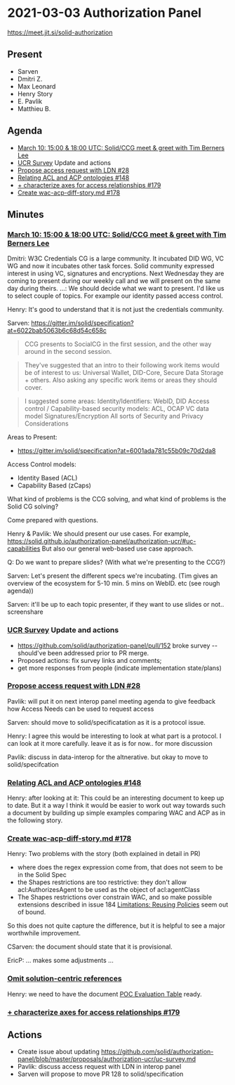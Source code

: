 # 2021-03-03 Authorization Panel

https://meet.jit.si/solid-authorization


## Present
* Sarven
* Dmitri Z.
* Max Leonard
* Henry Story
* E. Pavlik
* Matthieu B.


## Agenda

* [March 10: 15:00 & 18:00 UTC: Solid/CCG meet & greet with Tim Berners Lee](https://lists.w3.org/Archives/Public/public-credentials/2021Feb/0062.html)
* [UCR Survey](https://github.com/solid/authorization-panel/blob/master/proposals/authorization-ucr/uc-survey.md) Update and actions
* [Propose access request with LDN #28](https://github.com/solid/authorization-panel/pull/28)
* [Relating ACL and ACP ontologies #148](https://github.com/solid/authorization-panel/pull/148/)
* [+ characterize axes for access relationships #179](https://github.com/solid/authorization-panel/pull/179)
* [Create wac-acp-diff-story.md #178](https://github.com/solid/authorization-panel/pull/178)


## Minutes

### [March 10: 15:00 & 18:00 UTC: Solid/CCG meet & greet with Tim Berners Lee](https://lists.w3.org/Archives/Public/public-credentials/2021Feb/0062.html)

Dmitri: W3C Credentials CG is a large community. It incubated DID WG, VC WG and now it incubates other task forces. Solid community expressed interest in using VC, signatures and encryptions. Next Wednesday they are coming to present during our weekly call and we will present on the same day during theirs.
...: We should decide what we want to present. I'd like us to select couple of topics. For example our identity passed access control.

Henry: It's good to understand that it is not just the credentials community.

Sarven: https://gitter.im/solid/specification?at=6022bab5063b6c68d54c658c

> CCG presents to SocialCG in the first session, and the other way around in the second session.

> They've suggested that an intro to their following work items would be of interest to us: Universal Wallet, DID-Core, Secure Data Storage + others. Also asking any specific work items or areas they should cover.

>I suggested some areas:
>    Identity/Identifiers: WebID, DID
>    Access control / Capability-based security models: ACL, OCAP
>    VC data model
>    Signatures/Encryption
>    All sorts of Security and Privacy Considerations

Areas to Present:

* https://gitter.im/solid/specification?at=6001ada781c55b09c70d2da8

Access Control models:

* Identity Based (ACL)
* Capability Based (zCaps)

What kind of problems is the CCG solving, and what kind of problems is the Solid CG solving?

Come prepared with questions. 

Henry & Pavlik: We should present our use cases. For example, https://solid.github.io/authorization-panel/authorization-ucr/#uc-capabilities
But also our general web-based use case approach.

Q: Do we want to prepare slides? (With what we're presenting to the CCG?)

Sarven: Let's present the different specs we're incubating. (Tim gives an overview of the ecosystem for 5-10 min. 5 mins on WebID. etc (see rough agenda))

Sarven: it'll be up to each topic presenter, if they want to use slides or not.. screenshare

### [UCR Survey](https://github.com/solid/authorization-panel/blob/master/proposals/authorization-ucr/uc-survey.md) Update and actions
* https://github.com/solid/authorization-panel/pull/152 broke survey -- should've been addressed prior to PR merge.
 * Proposed actions: fix survey links and comments;
 * get more responses from people (indicate implementation state/plans)


### [Propose access request with LDN #28](https://github.com/solid/authorization-panel/pull/28)

Pavlik: will put it on next interop panel meeting agenda to give feedback how Access Needs can be used to request access

Sarven: should move to solid/specificatation as it is a protocol issue.

Henry: I agree this would be interesting to look at what part is a protocol. I can look at it more carefully. leave it as is for now.. for more discussion

Pavlik: discuss in data-interop for the altnerative. but okay to move to solid/specifcation 

### [Relating ACL and ACP ontologies #148](https://github.com/solid/authorization-panel/pull/148/)

Henry: after looking at it: This could be an interesting document to keep up to date. But it a way I think it would be easier to work out way towards such a document by building up simple examples comparing WAC and ACP as in the following story.


### [Create wac-acp-diff-story.md #178](https://github.com/solid/authorization-panel/pull/178)


Henry: Two problems with the story (both explained in detail in PR)
  * where does the regex expression come from, that does not seem to be in the Solid Spec
  * the Shapes restrictions are too restrictive: they don't allow acl:AuthorizesAgent to be used as the object of acl:agentClass
  * The Shapes restrictions over constrain WAC, and so make possible extensions described in issue 184 [Limitations: Reusing Policies](https://github.com/solid/authorization-panel/issues/184) seem out of bound.

So this does not quite capture the difference, but it is helpful to see a major worthwhile improvement. 

CSarven: the document should state that it is provisional.

EricP: ... makes some adjustments ...


### [Omit solution-centric references](https://github.com/solid/authorization-panel/pull/173)

Henry: we need to have the document [POC Evaluation Table](https://github.com/solid/authorization-panel/pull/180)
ready. 

### [+ characterize axes for access relationships #179](https://github.com/solid/authorization-panel/pull/179)



## Actions
* Create issue about updating https://github.com/solid/authorization-panel/blob/master/proposals/authorization-ucr/uc-survey.md
* Pavlik: discuss access request with LDN in interop panel
* Sarven will propose to move PR 128 to solid/specification
